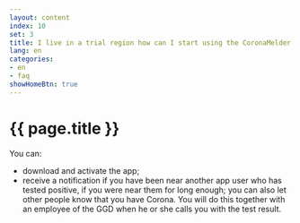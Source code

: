 ```yaml
---
layout: content
index: 10
set: 3
title: I live in a trial region how can I start using the CoronaMelder app?
lang: en
categories:
- en
- faq
showHomeBtn: true
---
```


# {{ page.title }}

You can:
- download and activate the app;
- receive a notification if you have been near another app user who has tested positive, if you were near them for long enough;
you can also let other people know that you have Corona. You will do this together with an employee of the GGD when he or she calls you with the test result.
